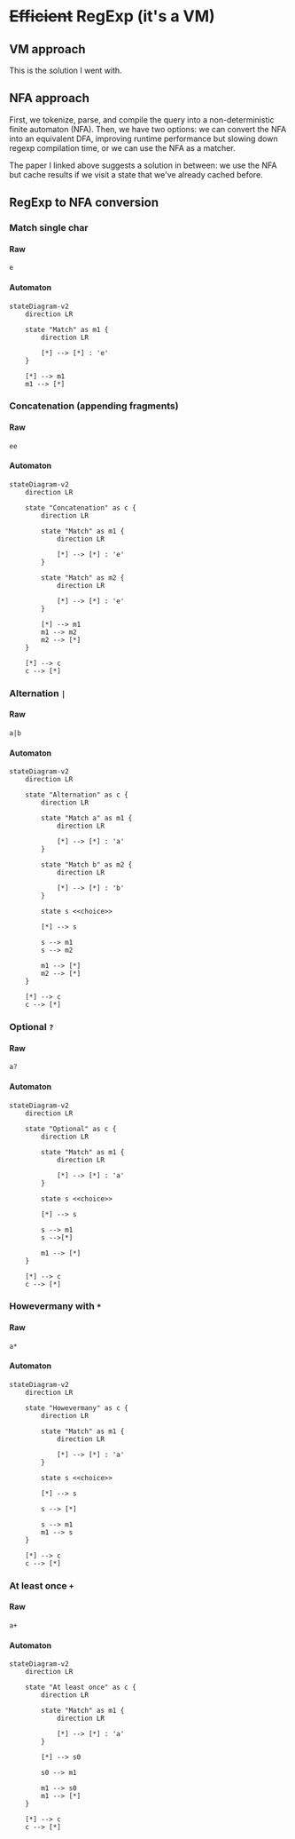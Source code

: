 # ~~Efficient~~ RegExp (it's a VM)

## VM approach

This is the solution I went with.

## NFA approach

First, we tokenize, parse, and compile the query into a non-deterministic finite automaton (NFA). Then, we have two options: we can convert the NFA into an equivalent DFA, improving runtime performance but slowing down regexp compilation time, or we can use the NFA as a matcher. 

The paper I linked above suggests a solution in between: we use the NFA but cache results if we visit a state that we've already cached before.

## RegExp to NFA conversion

### Match single char

#### Raw
```regexp
e
```

#### Automaton
```mermaid
stateDiagram-v2
    direction LR
    
    state "Match" as m1 {
        direction LR

        [*] --> [*] : 'e'
    }

    [*] --> m1
    m1 --> [*]
```

### Concatenation (appending fragments)

#### Raw
```regexp
ee
```

#### Automaton
```mermaid
stateDiagram-v2
    direction LR
    
    state "Concatenation" as c {
        direction LR

        state "Match" as m1 {
            direction LR

            [*] --> [*] : 'e'
        }

        state "Match" as m2 {
            direction LR

            [*] --> [*] : 'e'
        }

        [*] --> m1
        m1 --> m2
        m2 --> [*]
    }

    [*] --> c
    c --> [*]
```

### Alternation `|`

#### Raw
```regexp
a|b
```

#### Automaton
```mermaid
stateDiagram-v2
    direction LR
    
    state "Alternation" as c {
        direction LR

        state "Match a" as m1 {
            direction LR

            [*] --> [*] : 'a'
        }

        state "Match b" as m2 {
            direction LR

            [*] --> [*] : 'b'
        }

        state s <<choice>>

        [*] --> s

        s --> m1
        s --> m2

        m1 --> [*]
        m2 --> [*]
    }

    [*] --> c
    c --> [*]
```


### Optional `?`

#### Raw
```regexp
a?
```

#### Automaton
```mermaid
stateDiagram-v2
    direction LR
    
    state "Optional" as c {
        direction LR

        state "Match" as m1 {
            direction LR

            [*] --> [*] : 'a'
        }

        state s <<choice>>

        [*] --> s

        s --> m1
        s -->[*]

        m1 --> [*]
    }

    [*] --> c
    c --> [*]
```

### Howevermany with `*`

#### Raw
```regexp
a*
```

#### Automaton
```mermaid
stateDiagram-v2
    direction LR
    
    state "Howevermany" as c {
        direction LR

        state "Match" as m1 {
            direction LR

            [*] --> [*] : 'a'
        }
        
        state s <<choice>>

        [*] --> s

        s --> [*]
        
        s --> m1
        m1 --> s
    }

    [*] --> c
    c --> [*]
```

### At least once `+`

#### Raw
```regexp
a+
```

#### Automaton
```mermaid
stateDiagram-v2
    direction LR
    
    state "At least once" as c {
        direction LR

        state "Match" as m1 {
            direction LR

            [*] --> [*] : 'a'
        }
        
        [*] --> s0

        s0 --> m1

        m1 --> s0
        m1 --> [*]
    }

    [*] --> c
    c --> [*]
```
